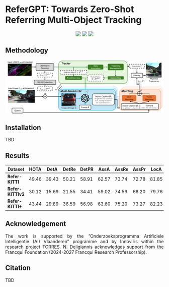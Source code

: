 # ReferGPT: Towards Zero-Shot Referring Multi-Object Tracking
<p align="center">
<img src="https://github.com/Tzoulio/ReferGPT/blob/main/img/in_front_cars.gif"/>
<img src="https://github.com/Tzoulio/ReferGPT/blob/main/img/same_direction.gif"/>
<img src="https://github.com/Tzoulio/ReferGPT/blob/main/img/black_cars.gif"/>
</p>

## Methodology 
<div align="center">
  <img src="./img/main_architecture.png">
</div>

## Installation
TBD

## Results
| **Dataset**   | **HOTA** | **DetA** | **DetRe** | **DetPR**| **AssA** | **AssRe** | **AssPr**| **LocA** |
|---------------|----------|----------|-----------|----------|----------|-----------|----------|----------|
|**Refer-KITTI**      |  49.46   |  39.43   |   50.21   |   58.91  |   62.57  |   73.74   |   72.78  |   81.85  |
|**Refer-KITTIv2**     |  30.12   |  15.69   |   21.55   |   34.41  |   59.02  |   74.59   |   68.20  |   79.76  |
|**Refer-KITTI+**      |  43.44   |  29.89   |   36.59   |   56.98  |   63.60  |   75.20   |   73.27  |   82.23  |

## Acknowledgement 
<p align="justify">
The work is supported by the ”Onderzoeksprogramma Artificiele Intelligentie (AI) Vlaanderen” programme and by Innoviris within the research project TORRES. N. Deligiannis acknowledges support from the Francqui Foundation (2024-2027 Francqui Research Professorship). </p>

## Citation 
TBD 

